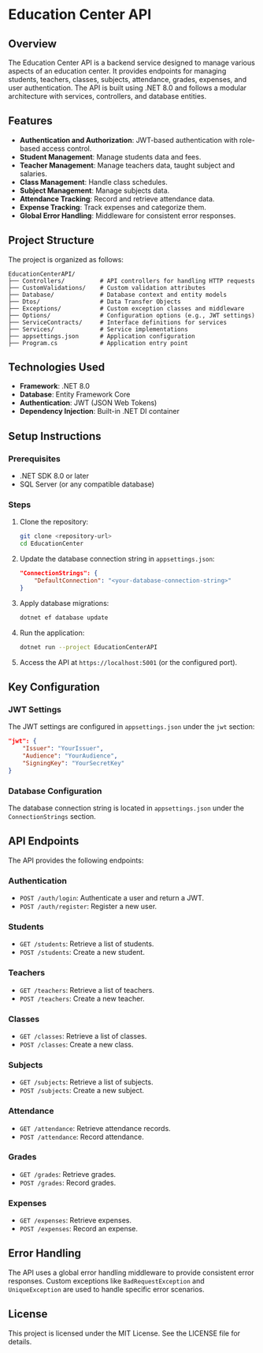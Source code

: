 # Education Center API

## Overview

The Education Center API is a backend service designed to manage various aspects of an education center. It provides endpoints for managing students, teachers, classes, subjects, attendance, grades, expenses, and user authentication. The API is built using .NET 8.0 and follows a modular architecture with services, controllers, and database entities.

## Features

- **Authentication and Authorization**: JWT-based authentication with role-based access control.
- **Student Management**: Manage students data and fees.
- **Teacher Management**: Manage teachers data, taught subject and salaries.
- **Class Management**: Handle class schedules.
- **Subject Management**: Manage subjects data.
- **Attendance Tracking**: Record and retrieve attendance data.
- **Expense Tracking**: Track expenses and categorize them.
- **Global Error Handling**: Middleware for consistent error responses.

## Project Structure

The project is organized as follows:

```
EducationCenterAPI/
├── Controllers/          # API controllers for handling HTTP requests
├── CustomValidations/    # Custom validation attributes
├── Database/             # Database context and entity models
├── Dtos/                 # Data Transfer Objects
├── Exceptions/           # Custom exception classes and middleware
├── Options/              # Configuration options (e.g., JWT settings)
├── ServiceContracts/     # Interface definitions for services
├── Services/             # Service implementations
├── appsettings.json      # Application configuration
├── Program.cs            # Application entry point
```

## Technologies Used

- **Framework**: .NET 8.0
- **Database**: Entity Framework Core
- **Authentication**: JWT (JSON Web Tokens)
- **Dependency Injection**: Built-in .NET DI container

## Setup Instructions

### Prerequisites

- .NET SDK 8.0 or later
- SQL Server (or any compatible database)

### Steps

1. Clone the repository:

   ```bash
   git clone <repository-url>
   cd EducationCenter
   ```

2. Update the database connection string in `appsettings.json`:

   ```json
   "ConnectionStrings": {
       "DefaultConnection": "<your-database-connection-string>"
   }
   ```

3. Apply database migrations:

   ```bash
   dotnet ef database update
   ```

4. Run the application:

   ```bash
   dotnet run --project EducationCenterAPI
   ```

5. Access the API at `https://localhost:5001` (or the configured port).

## Key Configuration

### JWT Settings

The JWT settings are configured in `appsettings.json` under the `jwt` section:

```json
"jwt": {
    "Issuer": "YourIssuer",
    "Audience": "YourAudience",
    "SigningKey": "YourSecretKey"
}
```

### Database Configuration

The database connection string is located in `appsettings.json` under the `ConnectionStrings` section.

## API Endpoints

The API provides the following endpoints:

### Authentication

- `POST /auth/login`: Authenticate a user and return a JWT.
- `POST /auth/register`: Register a new user.

### Students

- `GET /students`: Retrieve a list of students.
- `POST /students`: Create a new student.

### Teachers

- `GET /teachers`: Retrieve a list of teachers.
- `POST /teachers`: Create a new teacher.

### Classes

- `GET /classes`: Retrieve a list of classes.
- `POST /classes`: Create a new class.

### Subjects

- `GET /subjects`: Retrieve a list of subjects.
- `POST /subjects`: Create a new subject.

### Attendance

- `GET /attendance`: Retrieve attendance records.
- `POST /attendance`: Record attendance.

### Grades

- `GET /grades`: Retrieve grades.
- `POST /grades`: Record grades.

### Expenses

- `GET /expenses`: Retrieve expenses.
- `POST /expenses`: Record an expense.

## Error Handling

The API uses a global error handling middleware to provide consistent error responses. Custom exceptions like `BadRequestException` and `UniqueException` are used to handle specific error scenarios.

## License

This project is licensed under the MIT License. See the LICENSE file for details.
